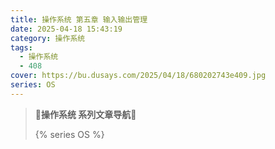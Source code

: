 ```yaml
---
title: 操作系统 第五章 输入输出管理
date: 2025-04-18 15:43:19
category: 操作系统
tags:
  - 操作系统
  - 408
cover: https://bu.dusays.com/2025/04/18/680202743e409.jpg
series: OS
---
```


> **🚥操作系统 系列文章导航🚥**
>
> {% series OS %}

